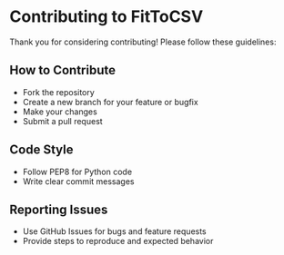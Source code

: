 # Contributing to FitToCSV

Thank you for considering contributing! Please follow these guidelines:

## How to Contribute
- Fork the repository
- Create a new branch for your feature or bugfix
- Make your changes
- Submit a pull request

## Code Style
- Follow PEP8 for Python code
- Write clear commit messages

## Reporting Issues
- Use GitHub Issues for bugs and feature requests
- Provide steps to reproduce and expected behavior
